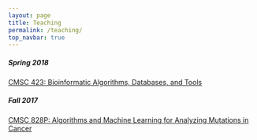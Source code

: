 ```yaml
---
layout: page
title: Teaching
permalink: /teaching/
top_navbar: true
---
```


##### Spring 2018
<a href='https://umd.instructure.com/courses/1237287' target='_new'>CMSC 423: Bioinformatic Algorithms, Databases, and Tools</a>

##### Fall 2017
<a href='https://cs.umd.edu/class/fall2017/cmsc828P/' target='_new'>CMSC 828P: Algorithms and Machine Learning for Analyzing Mutations in Cancer</a>

